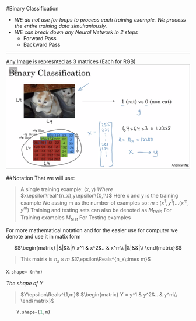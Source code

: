 #Binary Classification

* *WE do not use for loops to process each training example. We process the entire training data simultaniously.*
* *WE can break down any Neural Network in 2 steps*
  * Forward Pass
  * Backward Pass 

----
Any Image is represnted as 3 matrices (Each for RGB)
![How to Transform Data For Binary Classification](../Screenshots/Screenshot_9.png)

##Notation That we will use: 

>A single training example:
$(x,y)$  _Where_  $x\epsilon\real^{n_x},y\epsilon\{0,1\}$
Here x and y is the training example
>We assing m as the number of examples so:
$m : (x^1,y^1)...(x^m,y^m)$
Training and testing sets can also be denoted as
$M_{train}$ For Training examples
$M_{test}$ For Testing examples

For more mathematical notation and for the easier use for computer we denote and use it in matix form 

$$\begin{matrix}
|&|&&|\\
x^1 & x^2&.. & x^m\\
|&|&&|\\
\end{matrix}$$
>This matrix is $n_x\times m$
>$X\epsilon\Reals^{n_x\times m}$

```python
X.shape= (n*m)
```
*The shape of Y*
>$Y\epsilon\Reals^{1,m}$
$\begin{matrix}
Y = y^1 & y^2&.. & y^m\\
\end{matrix}$

```python
    Y.shape=(1,m)
```